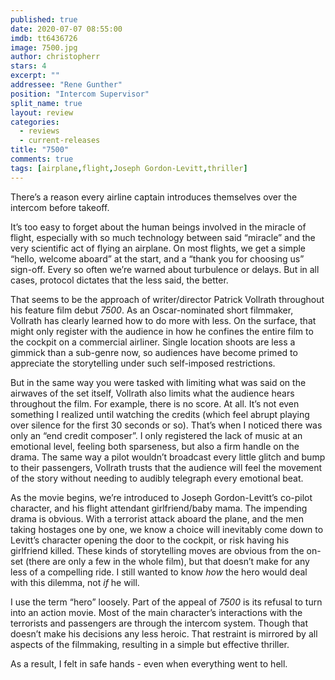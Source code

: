 ```yaml
---
published: true
date: 2020-07-07 08:55:00
imdb: tt6436726
image: 7500.jpg
author: christopherr
stars: 4
excerpt: ""
addressee: "Rene Gunther"
position: "Intercom Supervisor"
split_name: true
layout: review
categories: 
  - reviews
  - current-releases
title: "7500"
comments: true
tags: [airplane,flight,Joseph Gordon-Levitt,thriller]
---
```

There’s a reason every airline captain introduces themselves over the intercom before takeoff. 

It’s too easy to forget about the human beings involved in the miracle of flight, especially with so much technology between said “miracle” and the very scientific act of flying an airplane. On most flights, we get a simple “hello, welcome aboard” at the start, and a “thank you for choosing us” sign-off. Every so often we’re warned about turbulence or delays. But in all cases, protocol dictates that the less said, the better.

That seems to be the approach of writer/director Patrick Vollrath throughout his feature film debut _7500_. As an Oscar-nominated short filmmaker, Vollrath has clearly learned how to do more with less. On the surface, that might only register with the audience in how he confines the entire film to the cockpit on a commercial airliner. Single location shoots are less a gimmick than a sub-genre now, so audiences have become primed to appreciate the storytelling under such self-imposed restrictions. 

But in the same way you were tasked with limiting what was said on the airwaves of the set itself, Vollrath also limits what the audience hears throughout the film. For example, there is no score. At all. It’s not even something I realized until watching the credits (which feel abrupt playing over silence for the first 30 seconds or so). That’s when I noticed there was only an “end credit composer”. I only registered the lack of music at an emotional level, feeling both sparseness, but also a firm handle on the drama. The same way a pilot wouldn’t broadcast every little glitch and bump to their passengers, Vollrath trusts that the audience will feel the movement of the story without needing to audibly telegraph every emotional beat. 

As the movie begins, we’re introduced to Joseph Gordon-Levitt’s co-pilot character, and his flight attendant girlfriend/baby mama. The impending drama is obvious. With a terrorist attack aboard the plane, and the men taking hostages one by one, we know a choice will inevitably come down to Levitt’s character opening the door to the cockpit, or risk having his girlfriend killed. These kinds of storytelling moves are obvious from the on-set (there are only a few in the whole film), but that doesn’t make for any less of a compelling ride. I still wanted to know _how_ the hero would deal with this dilemma, not _if_ he will. 

I use the term “hero” loosely. Part of the appeal of _7500_ is its refusal to turn into an action movie. Most of the main character’s interactions with the terrorists and passengers are through the intercom system. Though that doesn’t make his decisions any less heroic. That restraint is mirrored by all aspects of the filmmaking, resulting in a simple but effective thriller. 

As a result, I felt in safe hands - even when everything went to hell.